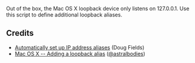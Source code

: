 Out of the box, the Mac OS X loopback device only listens on 127.0.0.1. Use this script to define additional loopback aliases.

## Credits

* [Automatically set up IP address aliases](http://hints.macworld.com/article.php?story=2005012202111996) (Doug Fields)
* [Mac OS X -- Adding a loopback alias](http://www.artin.org/geekblog/2011/02/mac-os-x-adding-a-loopback-alias/) ([@astralbodies](https://twitter.com/astralbodies))
